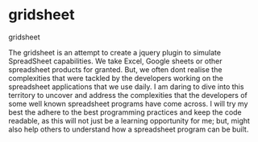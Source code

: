 # gridsheet
gridsheet

The gridsheet is an attempt to create a jquery plugin to simulate SpreadSheet capabilities. We take Excel, Google sheets or other spreadsheet products for granted. But, we often dont realise the complexities that were tackled by the developers working on the spreadsheet applications that we use daily. I am daring to dive into this territory to uncover and address the complexities that the developers of some well known spreadsheet programs have come across. I will try my best the adhere to the best programming practices and keep the code readable, as this will not just be a learning opportunity for me; but, might also help others to understand how a spreadsheet program can be built.